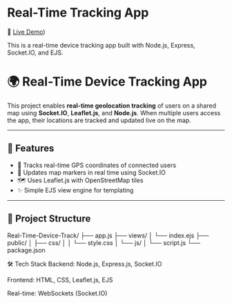 # Real-Time Tracking App

🚀 [Live Demo](https://real-time-tracking-app-zpoi.onrender.com))

This is a real-time device tracking app built with Node.js, Express, Socket.IO, and EJS.

# 🌍 Real-Time Device Tracking App

This project enables **real-time geolocation tracking** of users on a shared map using **Socket.IO**, **Leaflet.js**, and **Node.js**. When multiple users access the app, their locations are tracked and updated live on the map.

---

## 🚀 Features

- 📍 Tracks real-time GPS coordinates of connected users
- 🔄 Updates map markers in real time using Socket.IO
- 🗺️ Uses Leaflet.js with OpenStreetMap tiles
- ✨ Simple EJS view engine for templating

---

## 📁 Project Structure

Real-Time-Device-Track/
├── app.js
├── views/
│ └── index.ejs
├── public/
│ ├── css/
│ │ └── style.css
│ └── js/
│ └── script.js
└── package.json

🛠️ Tech Stack
Backend: Node.js, Express.js, Socket.IO

Frontend: HTML, CSS, Leaflet.js, EJS

Real-time: WebSockets (Socket.IO)


